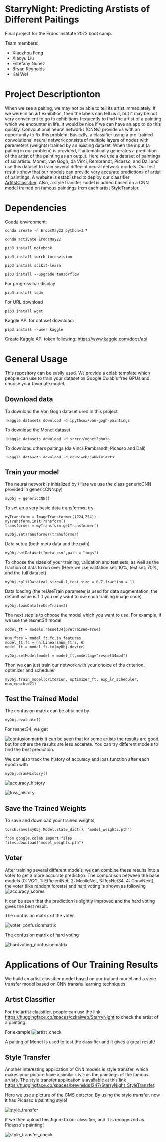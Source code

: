 # StarryNight: Predicting Arstists of Different Paitings
Final project for the Erdos Institute 2022 boot camp. 

Team members: 
- Xiaozhou Feng
- Xiaoyu Liu
- Estefany Nunez
- Bryan Reynolds
- Kai Wei
# Project Descriptionton
When we see a paiting, we may not be able to tell its artist immediately. If we were in an art exhibition, then the labels can tell us it, but it may be not very convenient to go to exhibitions frequently to find the artist of a painting which we encounter in life. It would be nice if we can have an app to do this quickly. Convolutional neural networks (CNNs) provide us with an opportunity to fix this problem. Basically, a classifier using a pre-trained convolutional neural network consists of multiple layers of nodes with parameters (weights) trained by an existing dataset. When the input (a paiting in our problem) is provided, it automatically generates a prediction of the artist of the painting as an output. Here we use a dataset of paintings of six artists: Monet, van Gogh, da Vinci, Rembrandt, Picasso, and Dali and use this dataset to train several different neural network models. Our test resutls show that our models can provide very accurate predictions of artist of paintings. A website is established to deploy our classifier [ArtitstClassifier](https://huggingface.co/spaces/czkaiweb/StarryNight). Also, a style transfer model is added based on a CNN model trained on famous paintings from each artist [StyleTransfer](https://huggingface.co/spaces/breynolds1247/StarryNight_StyleTransfer).
# Dependencies
Conda environment:
```
conda create -n ErdosMay22 python=3.7

conda activate ErdosMay22

pip3 install notebook

pip3 install torch torchvision

pip3 install scikit-learn

pip3 install --upgrade tensorflow
```
For progress bar display
```
pip3 install tqdm
```
For URL download
```
pip3 install wget
```
Kaggle API for dataset download:
```
pip3 install --user kaggle
```
Create Kaggle API token following:  https://www.kaggle.com/docs/api
# General Usage

This repository can be easily used. We provide a colab template which people can use to train your dataset on Google Colab's free GPUs and choose your favoriate model. 


## Download data
To download the Von Gogh dataset used in this project
```
!kaggle datasets download -d ipythonx/van-gogh-paintings
```
To download the Monet dataset
```
!kaggle datasets download -d srrrrr/monet2photo
```
To download others paitings (da Vinci, Rembrandt, Picasso and Dali)
```
!kaggle datasets download -d czkaiweb/subwikiarts
```

## Train your model
The neural network is initialized by (Here we use the class genericCNN provided in genericCNN.py)
```
myObj = genericCNN()
```
To set up a very basic data transformer, try
```
myTransform = ImageTransformer((224,224))
myTransform.initTransform()
transformer = myTransform.getTransformer()

myObj.setTransformer(transformer)
```
Data setup (both meta data and the path)
```
myObj.setDataset("meta.csv",path = "imgs")
```

To choose the sizes of your training, validation and test sets, as well as the fraction of data to run over (Here we use valitation set: 10%, test set: 70%, and the full dataset)
```
myObj.splitData(val_size=0.1,test_size = 0.7,fraction = 1)
```
Data loading (the reUseTrain parameter is used for data augmentation, the default value is 1 if you only want to use each training image once)
```
myObj.loadData(reUseTrain=3)
```

The next step is to choose the model which you want to use. For example, if we use the resnet34 model
```
model_ft = models.resnet34(pretrained=True)

num_ftrs = model_ft.fc.in_features
model_ft.fc = nn.Linear(num_ftrs, 6)
model_ft = model_ft.to(myObj.device)

myObj.setModel(model = model_ft,modeltag="resnet34mod")
```
Then we can just train our network with your choice of the criterion, optimizer and scheduler
```
myObj.train_model(criterion, optimizer_ft, exp_lr_scheduler, num_epochs=21)
```
## Test the Trained Model
The confusion matrix can be obtained by
```
myObj.evaluate()
```
For resnet34, we get

![confusionmatrix](https://github.com/czkaiweb/vanGogh-and-Other-Artist/blob/main/evaluation_resnet34.png)
It can be seen that for some artists the results are good, but for others the results are less accurate. You can try different models to find the best prediction.

We can also track the history of accuracy and loss function after each epoch with
```
myObj.drawHistory()
```
![accuracy_history](https://github.com/czkaiweb/vanGogh-and-Other-Artist/blob/main/accuracy_history_resnet34.png)

![loss_history](https://github.com/czkaiweb/vanGogh-and-Other-Artist/blob/main/loss_history_resnet34.png)

## Save the Trained Weights

To save and download your trained weights, 
```
torch.save(myObj.Model.state_dict(), 'model_weights.pth')

from google.colab import files
files.download("model_weights.pth")
```

## Voter

After training several different models, we can combine these results into a voter to get a more accurate prediction. The comparison between the base models (0: VGG, 1: EfficientNet, 2: MobileNet, 3:ResNet34, 4: ConvNext), the voter (like random forests) and hard voting is shown as following
![accuracy_scores](https://github.com/czkaiweb/vanGogh-and-Other-Artist/blob/main/accuracy_scores.png)

It can be seen that the prediction is slightly improved and the hard voting gives the best result.

The confusion matrix of the voter

![voter_confusionmatrix](https://github.com/czkaiweb/vanGogh-and-Other-Artist/blob/main/voter_confusionmatrix.png)

The confusion matrix of hard voting

![hardvoting_confusionmatrix](https://github.com/czkaiweb/vanGogh-and-Other-Artist/blob/main/hardvoting_confusionmatrix.png)
# Applications of Our Training Results

We build an artist classifier model based on our trained model and a style transfer model based on CNN transfer learning techniques. 
## Artist Classifier
For the artist classifier, people can use the link https://huggingface.co/spaces/czkaiweb/StarryNight to check the artist of a painting. 

For example
![artist_check](https://github.com/czkaiweb/vanGogh-and-Other-Artist/blob/main/artist_check.png)

A paiting of Monet is used to test the classifier and it gives a great result!

## Style Transfer

Another interesting application of CNN models is style transfer, which makes your picture have a similar style as the paintings of the famous artists. The style transfer application is available at this link https://huggingface.co/spaces/breynolds1247/StarryNight_StyleTransfer.

Here we use a picture of the CMS detector. By using the style transfer, now it has Picasso's painting style!

![style_transfer](https://github.com/czkaiweb/vanGogh-and-Other-Artist/blob/main/style_transfer.png)

If we then upload this figure to our classifier, and it is recognized as Picasso's painting!

![style_transfer_check](https://github.com/czkaiweb/vanGogh-and-Other-Artist/blob/main/style_transfer_check.png)

